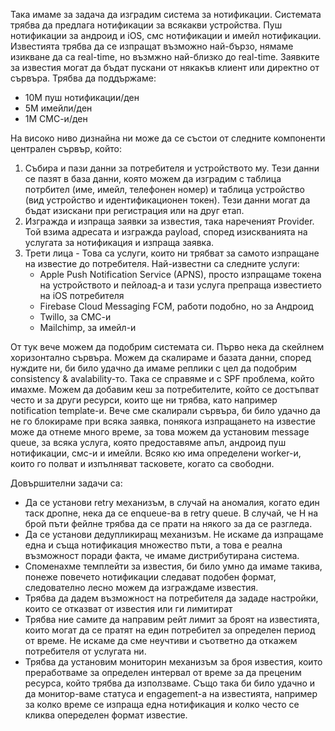 Така имаме за задача да изградим система за нотификации. Системата трябва да предлага нотификации за всякакви устройства. Пуш нотификации за андроид и iOS, смс нотификации и имейл нотификации. Известията трябва да се изпращат възможно най-бързо, нямаме изикване да са real-time, но възмжно най-близко до real-time. Заявките за известия могат да бъдат пускани от някакъв клиент или директно от сървъра. Трябва да поддържаме:
- 10М пуш нотификации/ден
- 5М имейли/ден
- 1М СМС-и/ден

На високо ниво дизнайна ни може да се състои от следните компоненти централен сървър, който:
1. Събира и пази данни за потребителя и устройството му. Тези данни се пазят в база данни, която можем да изградим с таблица потрбител (име, имейл, телефонен номер) и таблица устройство (вид устройство и идентификационен токен). Тези данни могат да бъдат изискани при регистрация или на друг етап.
2. Изгражда и изпраща заявки за известия, така нареченият Provider. Той взима адресата и изгражда payload, според изискванията на услугата за нотификация и изпраща заявка.
3. Трети лица - Това са услуги, които ни трябват за самото изпращане на известие до потребителя. Най-известни са следните услуги:
	- Apple Push Notification Service (APNS), просто изпращаме токена на устройството и пейлоад-а и тази услуга препраща известието на iOS потребителя 
	- Firebase Cloud Messaging FCM, работи подобно, но за Андроид
	- Twillo, за СМС-и
	- Mailchimp, за имейл-и

От тук вече можем да подобрим системата си. Първо нека да скейлнем хоризонтално сървъра. Можем да скалираме и базата данни, според нуждите ни, би било удачно да имаме реплики с цел да подобрим consistency & avalability-то. Така се справяме и с SPF проблема, който имахме. Можем да добавим кеш за потребителите, който се достъпват често и за други ресурси, които ще ни трябва, като например notification template-и.
Вече сме скалирали сървъра, би било удачно да не го блокираме при всяка заявка, понякога изпращането на известие може да отнеме много време, за това можем да установим message queue, за всяка услуга, която предоставяме апъл, андроид пуш нотификации, смс-и и имейли. Всяко кю има определени worker-и, които го полват и изпълняват тасковете, когато са свободни.

Довършителни задачи са:
- Да се установи retry механизъм, в случай на аномалия, когато един таск дропне, нека да се enqueue-ва в retry queue. В случай, че Н на брой пъти фейлне трябва да се прати на някого за да се разгледа.
- Да се установи дедупликиращ механизъм. Не искаме да изпращаме една и съща нотификация множество пъти, а това е реална възможност поради факта, че имаме дистрибутирана система.
- Споменахме темплейти за известия, би било умно да имаме такива, понеже повечето нотификации следават подобен формат, следователно лесно можем да изграждаме известия.
- Трябва да дадем възможност на потребителя да зададе настройки, които се отказват от известия или ги лимитират
- Трябва ние самите да направим рейт лимит за броят на известията, които могат да се пратят на един потребител за определен период от време. Не искаме да сме неучтиви и съответно да откажем потребителя от услугата ни.
- Трябва да установим мониторин механизъм за броя известия, които преработваме за определен интервал от време за да преценим ресурса, който трябва да използваме. Също така би било удачно и да монитор-ваме статуса и engagement-а на известията, например за колко време се изпраща една нотификация и колко често се кликва опеределен формат известие.